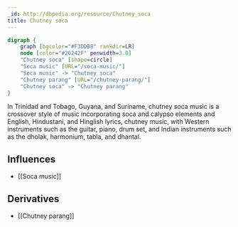 ```yaml
---
_id: http://dbpedia.org/resource/Chutney_soca
title: Chutney soca
---
```


```dot
digraph {
	graph [bgcolor="#F3DDB8" rankdir=LR]
	node [color="#26242F" penwidth=3.0]
	"Chutney soca" [shape=circle]
	"Soca music" [URL="/soca-music/"]
	"Soca music" -> "Chutney soca"
	"Chutney parang" [URL="/chutney-parang/"]
	"Chutney soca" -> "Chutney parang"
}
```

In Trinidad and Tobago, Guyana, and Suriname, chutney soca music is a crossover style of music incorporating soca and calypso elements and English, Hindustani, and Hinglish lyrics, chutney music, with Western instruments such as the guitar, piano, drum set, and Indian instruments such as the dholak, harmonium, tabla, and dhantal.

## Influences
- [[Soca music]]

## Derivatives
- [[Chutney parang]]
